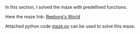 In this section, I solved the maze with predefined functions. 

Here the maze link: [Reeborg's World](https://reeborg.ca/reeborg.html?lang=en&mode=python&menu=worlds%2Fmenus%2Freeborg_intro_en.json&name=Maze&url=worlds%2Ftutorial_en%2Fmaze1.json) 

Attached python code [maze.py](https://github.com/caglalogy/100DaysOfCode/blob/main/Day6%20-%20escapint_the_maze/maze.py) can be used to solve this maze.
